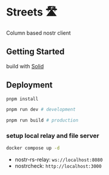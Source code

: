# Streets :motorway:

Column based nostr client

## Getting Started

build with [Solid](https://solidjs.com)

## Deployment

```bash
pnpm install

pnpm run dev # development

pnpm run build # production
```

### setup local relay and file server

```bash
docker compose up -d
```

- nostr-rs-relay: `ws://localhost:8080`
- nostrcheck: `http://localhost:3000`
